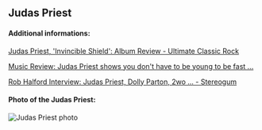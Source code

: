 ## Judas Priest
#### Additional informations:
[Judas Priest, 'Invincible Shield': Album Review - Ultimate Classic Rock](https://ultimateclassicrock.com/judas-priest-invincible-shield-album-review/)

[Music Review: Judas Priest shows you don't have to be young to be fast ...](https://apnews.com/article/judas-priest-invincible-shield-review-album-5a938cd1e5e214671cbc4291958ee3eb)

[Rob Halford Interview: Judas Priest, Dolly Parton, 2wo ... - Stereogum](https://www.stereogum.com/2254238/judas-priests-rob-halford-invincible-shield/interviews/weve-got-a-file-on-you/)

#### Photo of the Judas Priest:
![Judas Priest photo](https://static.billboard.com/files/media/Judas-Priest-At-Video-Shoot-1981-billboard-1548-compressed.jpg)
